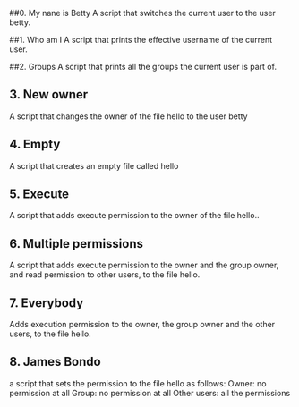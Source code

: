 ##0. My nane is Betty
A script that switches the current user to the user betty.

##1. Who am I
A script that prints the effective username of the current user.

##2. Groups
A script that prints all the groups the current user is part of.

## 3. New owner
A script that changes the owner of the file hello to the user betty

## 4. Empty
A script that creates an empty file called hello

## 5. Execute
A script that adds execute permission to the owner of the file hello..

## 6. Multiple permissions
A script that adds execute permission to the owner and the group owner, and read permission to other users, to the file hello.

## 7. Everybody
Adds execution permission to the owner, the group owner and the other users, to the file hello.

## 8. James Bondo
a script that sets the permission to the file hello as follows:
Owner: no permission at all
Group: no permission at all
Other users: all the permissions


